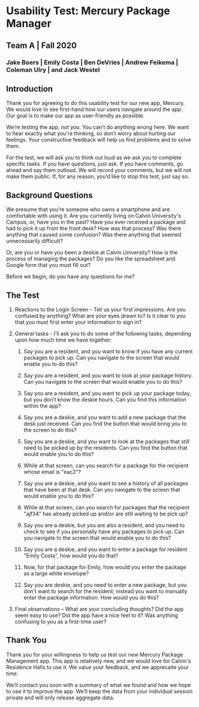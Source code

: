 # Usability Test: Mercury Package Manager
## Team A | Fall 2020
### Jake Boers | Emily Costa | Ben DeVries | Andrew Feikema | Coleman Ulry | and Jack Westel

## Introduction
Thank you for agreeing to do this usability test for our new app, Mercury. We would love to see first-hand how our users navigate around the app. Our goal is to make our app as user-friendly as possible.

We’re testing the app, not you. You can’t do anything wrong here. We want to hear exactly what you're thinking, so don’t worry about hurting our feelings. Your constructive feedback will help us find problems and to solve them.

For the test, we will ask you to think out loud as we ask you to complete specific tasks. If you have questions, just ask. If you have comments, go ahead and say them outloud. We will record your comments, but we will not make them public. If, for any reason, you’d like to stop this test, just say so.

## Background Questions
We presume that you’re someone who owns a smartphone and are comfortable with using it. Are you currently living on Calvin University's Campus, or, have you in the past? Have you ever received a package and had to pick it up from the front desk? How was that process? Was there anything that caused some confusion? Was there anything that seemed unnecessarily difficult?

Or, are you or have you been a deskie at Calvin University? How is the process of managing the packages? Do you like the spreadsheet and Google form that you must fill out?

Before we begin, do you have any questions for me?

## The Test
1. Reactions to the Login Screen – Tell us your first impressions. Are you confused by anything? What are your eyes drawn to? Is it clear to you that you must first enter your information to sign in?

2. General tasks - I’ll ask you to do some of the following tasks, depending upon how much time we have together:

   1. Say you are a resident, and you want to know if you have any current packages to pick up. Can you navigate to the screen that would enable you to do this?

   2. Say you are a resident, and you want to look at your package history. Can you navigate to the screen that would enable you to do this?

   3. Say you are a resident, and you want to pick up your package today, but you don’t know the deskie hours. Can you find this information within the app?

   4. Say you are a deskie, and you want to add a new package that the desk just received. Can you find the button that would bring you to the screen to do this?

   5. Say you are a deskie, and you want to look at the packages that still need to be picked up by the residents. Can you find the button that would enable you to do this? 

   6. While at that screen, can you search for a package for the recipient whose email is "eac2"?

   7. Say you are a deskie, and you want to see a history of all packages that have been at that desk. Can you navigate to the screen that would enable you to do this?

   8. While at that screen, can you search for packages that the recipient "ajf34" has already picked up and/or are still waiting to be pick up?

   9. Say you are a deskie, but you are also a resident, and you need to check to see if you personally have any packages to pick up. Can you navigate to the screen that would enable you to do this?

   10. Say you are a deskie, and you want to enter a package for resident "Emily Costa", how would you do that?

   11. Now, for that package for Emily, how would you enter the package as a large white envelope?

   12. Say you are deskie, and you need to enter a new package, but you don't want to search for the resident; instead you want to manually enter the package information. How would you do this?

3. Final observations – What are your concluding thoughts? Did the app seem easy to use? Did the app have a nice feel to it? Was anything confusing to you as a first-time user?

## Thank You
Thank you for your willingness to help us test our new Mercury Package Management app. This app is relatively new, and we would love for Calvin's Residence Halls to use it. We value your feedback, and we apprecaite your time.

We’ll contact you soon with a summary of what we found and how we hope to use it to improve the app. We’ll keep the data from your individual session private and will only release aggregate data.

